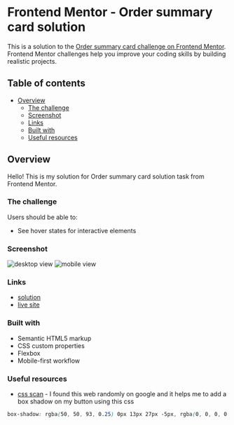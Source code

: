 # Frontend Mentor - Order summary card solution

This is a solution to the [Order summary card challenge on Frontend Mentor](https://www.frontendmentor.io/challenges/order-summary-component-QlPmajDUj). Frontend Mentor challenges help you improve your coding skills by building realistic projects. 

## Table of contents

- [Overview](#overview)
  - [The challenge](#the-challenge)
  - [Screenshot](#screenshot)
  - [Links](#links)
  - [Built with](#built-with)
  - [Useful resources](#useful-resources)

## Overview
Hello! This is my solution for Order summary card solution task from Frontend Mentor.

### The challenge

Users should be able to:

- See hover states for interactive elements

### Screenshot

![desktop view](/screenshots/desktop-view.jpeg)
![mobile view](/screenshots/mobile-view.jpeg)

### Links

- [solution](https://your-solution-url.com)
- [live site](https://order-summary-component-powreze.netlify.app/)

### Built with

- Semantic HTML5 markup
- CSS custom properties
- Flexbox
- Mobile-first workflow

### Useful resources

- [css scan](https://getcssscan.com/css-box-shadow-examples) - I found this web randomly on google and it helps me to add a box shadow on my button using this css

```css
box-shadow: rgba(50, 50, 93, 0.25) 0px 13px 27px -5px, rgba(0, 0, 0, 0.3) 0px 8px 16px -8px;
```